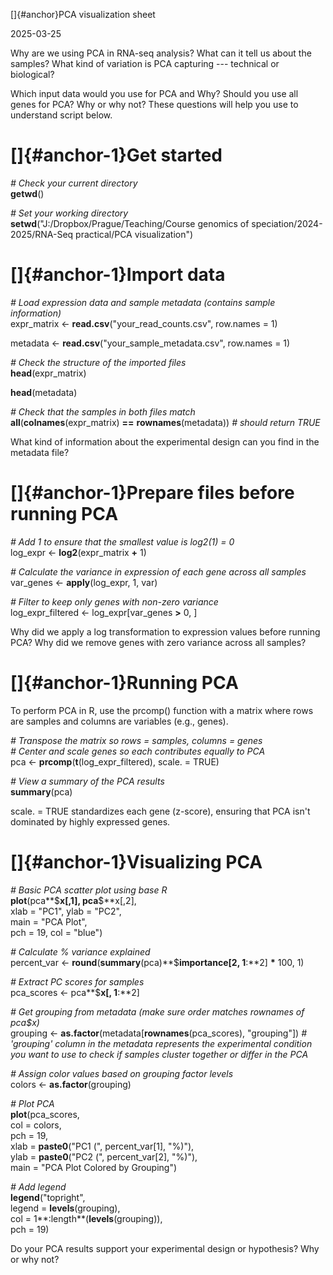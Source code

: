 []{#anchor}PCA visualization sheet

2025-03-25

Why are we using PCA in RNA-seq analysis? What can it tell us about the
samples? What kind of variation is PCA capturing --- technical or
biological?

Which input data would you use for PCA and Why? Should you use all genes
for PCA? Why or why not? These questions will help you use to understand
script below.

[]{#anchor-1}Get started
========================

*\# Check your current directory*\
**getwd**()

*\# Set your working directory*\
**setwd**(\"J:/Dropbox/Prague/Teaching/Course genomics of
speciation/2024-2025/RNA-Seq practical/PCA visualization\")

[]{#anchor-1}Import data
========================

*\# Load expression data and sample metadata (contains sample
information)*\
expr\_matrix \<- **read.csv**(\"your\_read\_counts.csv\", row.names = 1)

metadata \<- **read.csv**(\"your\_sample\_metadata.csv\", row.names = 1)

*\# Check the structure of the imported files*\
**head**(expr\_matrix)

**head**(metadata)

*\# Check that the samples in both files match*\
**all**(**colnames**(expr\_matrix) **==** **rownames**(metadata)) *\#
should return TRUE*

What kind of information about the experimental design can you find in
the metadata file?

[]{#anchor-1}Prepare files before running PCA
=============================================

*\# Add 1 to ensure that the smallest value is log2(1) = 0*\
log\_expr \<- **log2**(expr\_matrix **+** 1)

*\# Calculate the variance in expression of each gene across all
samples*\
var\_genes \<- **apply**(log\_expr, 1, var)

*\# Filter to keep only genes with non-zero variance*\
log\_expr\_filtered \<- log\_expr\[var\_genes **\>** 0, \]

Why did we apply a log transformation to expression values before
running PCA? Why did we remove genes with zero variance across all
samples?

[]{#anchor-1}Running PCA
========================

To perform PCA in R, use the prcomp() function with a matrix where rows
are samples and columns are variables (e.g., genes).

*\# Transpose the matrix so rows = samples, columns = genes*\
*\# Center and scale genes so each contributes equally to PCA*\
pca \<- **prcomp**(**t**(log\_expr\_filtered), scale. = TRUE)

*\# View a summary of the PCA results*\
**summary**(pca)

scale. = TRUE standardizes each gene (z-score), ensuring that PCA isn't
dominated by highly expressed genes.

[]{#anchor-1}Visualizing PCA
============================

*\# Basic PCA scatter plot using base R*\
**plot**(pca**\$**x\[,1\], pca**\$**x\[,2\],\
xlab = \"PC1\", ylab = \"PC2\",\
main = \"PCA Plot\",\
pch = 19, col = \"blue\")

*\# Calculate % variance explained*\
percent\_var \<- **round**(**summary**(pca)**\$**importance\[2,
1**:**2\] **\*** 100, 1)

*\# Extract PC scores for samples*\
pca\_scores \<- pca**\$**x\[, 1**:**2\]

*\# Get grouping from metadata (make sure order matches rownames of
pca\$x)*\
grouping \<- **as.factor**(metadata\[**rownames**(pca\_scores),
\"grouping\"\]) *\# \'grouping\' column in the metadata represents the
experimental condition you want to use to check if samples cluster
together or differ in the PCA*

*\# Assign color values based on grouping factor levels*\
colors \<- **as.factor**(grouping)

*\# Plot PCA*\
**plot**(pca\_scores,\
col = colors,\
pch = 19,\
xlab = **paste0**(\"PC1 (\", percent\_var\[1\], \"%)\"),\
ylab = **paste0**(\"PC2 (\", percent\_var\[2\], \"%)\"),\
main = \"PCA Plot Colored by Grouping\")

*\# Add legend*\
**legend**(\"topright\",\
legend = **levels**(grouping),\
col = 1**:length**(**levels**(grouping)),\
pch = 19)

Do your PCA results support your experimental design or hypothesis? Why
or why not?
